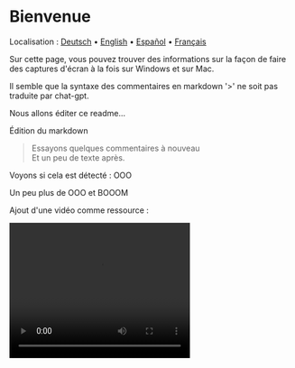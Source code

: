 # Bienvenue
Localisation : [Deutsch](https://ewildingli.github.io/Global-Instructor-Guidelines/DE/) • [English](https://ewildingli.github.io/Global-Instructor-Guidelines/) • [Español](https://ewildingli.github.io/Global-Instructor-Guidelines/ES/) • [Français](https://ewildingli.github.io/Global-Instructor-Guidelines/FR/)

Sur cette page, vous pouvez trouver des informations sur la façon de faire des captures d'écran à la fois sur Windows et sur Mac.

Il semble que la syntaxe des commentaires en markdown '>' ne soit pas traduite par chat-gpt.

Nous allons éditer ce readme...

Édition du markdown

> Essayons quelques commentaires à nouveau  
Et un peu de texte après.

Voyons si cela est détecté : OOO

Un peu plus de OOO et BOOOM

Ajout d'une vidéo comme ressource :

<video width="320" height="240" controls>
  <source src="https://github.com/user-attachments/assets/be74703f-6879-45a5-ac12-fa11a221ed79" type="video/mp4">
  Votre navigateur ne prend pas en charge la balise vidéo.
</video>